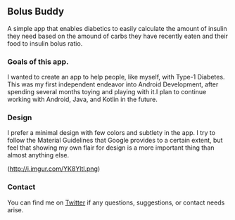 ## Bolus Buddy

A simple app that enables diabetics to easily calculate the amount of insulin they need based on the amound of carbs they have recently eaten and their food to insulin bolus ratio. 

### Goals of this app.

I wanted to create an app to help people, like myself, with Type-1 Diabetes. This was my first independent endeavor into Android Development, after spending several months toying and playing with it.I plan to continue working with Android, Java, and Kotlin in the future.

### Design

I prefer a minimal design with few colors and subtlety in the app. I try to follow the Material Guidelines that Google provides to a certain extent, but feel that showing my own flair for design is a more important thing than almost anything else.

(http://i.imgur.com/YK8Yltl.png)

### Contact

You can find me on [Twitter](https://twitter.com/coffeegrm) if any questions, suggestions, or contact needs arise.
